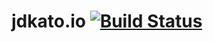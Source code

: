 <!-- markdownlint-disable MD013 -->

# jdkato.io [![Build Status](https://travis-ci.org/jdkato/jdkato.io.svg?branch=master)](https://travis-ci.org/jdkato/jdkato.io)

<!-- markdownlint-enable MD013 -->
